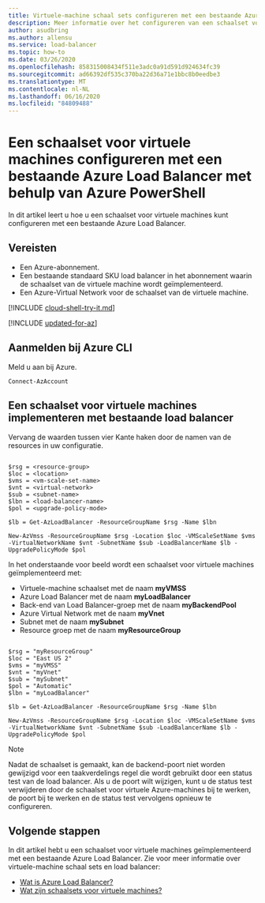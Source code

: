 ```yaml
---
title: Virtuele-machine schaal sets configureren met een bestaande Azure Load Balancer-Azure PowerShell
description: Meer informatie over het configureren van een schaalset voor virtuele machines met een bestaande Azure Load Balancer.
author: asudbring
ms.author: allensu
ms.service: load-balancer
ms.topic: how-to
ms.date: 03/26/2020
ms.openlocfilehash: 858315008434f511e3adc0a91d591d924634fc39
ms.sourcegitcommit: ad66392df535c370ba22d36a71e1bbc8b0eedbe3
ms.translationtype: MT
ms.contentlocale: nl-NL
ms.lasthandoff: 06/16/2020
ms.locfileid: "84809488"
---
```

# <a name="configure-a-virtual-machine-scale-set-with-an-existing-azure-load-balancer-using-azure-powershell"></a>Een schaalset voor virtuele machines configureren met een bestaande Azure Load Balancer met behulp van Azure PowerShell

In dit artikel leert u hoe u een schaalset voor virtuele machines kunt configureren met een bestaande Azure Load Balancer. 

## <a name="prerequisites"></a>Vereisten

- Een Azure-abonnement.
- Een bestaande standaard SKU load balancer in het abonnement waarin de schaalset van de virtuele machine wordt geïmplementeerd.
- Een Azure-Virtual Network voor de schaalset van de virtuele machine.

[!INCLUDE [cloud-shell-try-it.md](../../includes/cloud-shell-try-it.md)] 

[!INCLUDE [updated-for-az](../../includes/updated-for-az.md)]

## <a name="sign-in-to-azure-cli"></a>Aanmelden bij Azure CLI

Meld u aan bij Azure.

```azurepowershell-interactive
Connect-AzAccount
```

## <a name="deploy-a-virtual-machine-scale-set-with-existing-load-balancer"></a>Een schaalset voor virtuele machines implementeren met bestaande load balancer

Vervang de waarden tussen vier Kante haken door de namen van de resources in uw configuratie.

```azurepowershell-interactive

$rsg = <resource-group>
$loc = <location>
$vms = <vm-scale-set-name>
$vnt = <virtual-network>
$sub = <subnet-name>
$lbn = <load-balancer-name>
$pol = <upgrade-policy-mode>

$lb = Get-AzLoadBalancer -ResourceGroupName $rsg -Name $lbn

New-AzVmss -ResourceGroupName $rsg -Location $loc -VMScaleSetName $vms -VirtualNetworkName $vnt -SubnetName $sub -LoadBalancerName $lb -UpgradePolicyMode $pol

```

In het onderstaande voor beeld wordt een schaalset voor virtuele machines geïmplementeerd met:

- Virtuele-machine schaalset met de naam **myVMSS**
- Azure Load Balancer met de naam **myLoadBalancer**
- Back-end van Load Balancer-groep met de naam **myBackendPool**
- Azure Virtual Network met de naam **myVnet**
- Subnet met de naam **mySubnet**
- Resource groep met de naam **myResourceGroup**

```azureppowershell-interactive

$rsg = "myResourceGroup"
$loc = "East US 2"
$vms = "myVMSS"
$vnt = "myVnet"
$sub = "mySubnet"
$pol = "Automatic"
$lbn = "myLoadBalancer"

$lb = Get-AzLoadBalancer -ResourceGroupName $rsg -Name $lbn

New-AzVmss -ResourceGroupName $rsg -Location $loc -VMScaleSetName $vms -VirtualNetworkName $vnt -SubnetName $sub -LoadBalancerName $lb -UpgradePolicyMode $pol
```
> [!NOTE]
> Nadat de schaalset is gemaakt, kan de backend-poort niet worden gewijzigd voor een taakverdelings regel die wordt gebruikt door een status test van de load balancer. Als u de poort wilt wijzigen, kunt u de status test verwijderen door de schaalset voor virtuele Azure-machines bij te werken, de poort bij te werken en de status test vervolgens opnieuw te configureren.

## <a name="next-steps"></a>Volgende stappen

In dit artikel hebt u een schaalset voor virtuele machines geïmplementeerd met een bestaande Azure Load Balancer.  Zie voor meer informatie over virtuele-machine schaal sets en load balancer:

- [Wat is Azure Load Balancer?](load-balancer-overview.md)
- [Wat zijn schaalsets voor virtuele machines?](../virtual-machine-scale-sets/overview.md)
                                